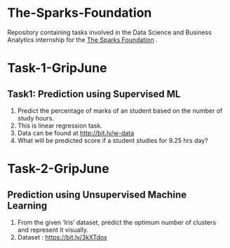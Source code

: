 # The-Sparks-Foundation 
Repository containing tasks involved in the Data Science and Business Analytics internship for the [The Sparks Foundation](https://www.linkedin.com/company/the-sparks-foundation/) .
# Task-1-GripJune
## Task1: Prediction using Supervised ML 
1. Predict the percentage of marks of an student based on the number of study hours.
2. This is linear regression task.             
3. Data can be found at http://bit.ly/w-data
4. What will be predicted score if a student studies for 9.25 hrs day?
# Task-2-GripJune 
## Prediction using Unsupervised Machine Learning 
1. From the given ‘Iris’ dataset, predict the optimum number of clusters
and represent it visually.
2. Dataset : https://bit.ly/3kXTdox

